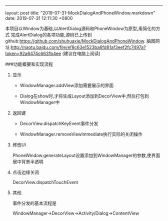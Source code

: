 ---
layout: post
title:  "2019-07-31-MockDialogAndPhoneWindow.markdown"
date:   2019-07-31 12:11:30 +0800


本项目以Window为基础,以AlertDialog源码和PhoneWindow为原型,用简化的方式
完成AlertDialog的各项功能,源码已上传到github:https://github.com/shuhuaxie/MockDialogAndPhoneWindow.
脑图网址:http://naotu.baidu.com/file/ef8c63e1523ba6fd81af3eef2fc7497a?token=92a6474c6631b4ee (建议在电脑上阅读)

###功能概要和实现流程

1. 显示

    * WindowManager.addView添加需要展示的界面
    
    * Dialog在show时,才将生成Layout添加到DecorView中,然后打包到WindowManager中

2. 返回键

    * DecorView.dispatchKeyEvent事件分发
    
    * WindowManager.removeViewImmediate执行实际的关闭操作

3. 修改UI

    PhoneWindow.generateLayout设置添加到WindowManager的参数,使界面居中背景半透明

4. 点击边缘关闭

    DecorView.dispatchTouchEvent
5. 其他

    事件分发的基本流程是
    
    WindowManager->DecorView->Activity/Dialog->ContentView